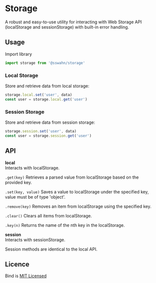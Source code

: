 # Storage
A robust and easy-to-use utility for interacting with Web Storage API (localStorage and sessionStorage) with built-in error handling.  

## Usage  
Import library  
```javascript
import storage from '@sswahn/storage'
```
### Local Storage  
Store and retrieve data from local storage:  
```javascript
storage.local.set('user', data)
const user = storage.local.get('user')
```  

### Session Storage  
Store and retrieve data from session storage:   
```javascript
storage.session.set('user', data)
const user = storage.session.get('user')
```

## API  

**local**  
Interacts with localStorage.  

`.get(key)`
Retrieves a parsed value from localStorage based on the provided key.  

`.set(key, value)`
Saves a value to localStorage under the specified key, value must be of type 'object'.

`.remove(key)`
Removes an item from localStorage using the specified key.  

`.clear()`
Clears all items from localStorage.  

`.key(n)`
Returns the name of the nth key in the localStorage.  

**session**  
Interacts with sessionStorage.  

Session methods are identical to the local API.  

## Licence
Bind is [MIT Licensed](https://github.com/sswahn/bind/blob/main/LICENSE)
